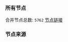 ### 所有节点
合并节点总数: `5762`
[节点链接](https://github.com/rzhy1/33/raw/master/sub/sub_merge_base64.txt)

### 节点来源

